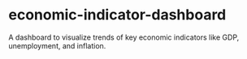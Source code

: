 # economic-indicator-dashboard
A dashboard to visualize trends of key economic indicators like GDP, unemployment, and inflation. 
